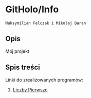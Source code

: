 # GitHolo/Info

`Maksymilian Felczak i Mikolaj Baran`

## Opis

Mój projekt

## Spis treści

Linki do zrealizowanych programów:

1. [Liczby Pierwsze](https://github.com/GitHolo/Info/tree/main/Liczby%20Pierwsze)
